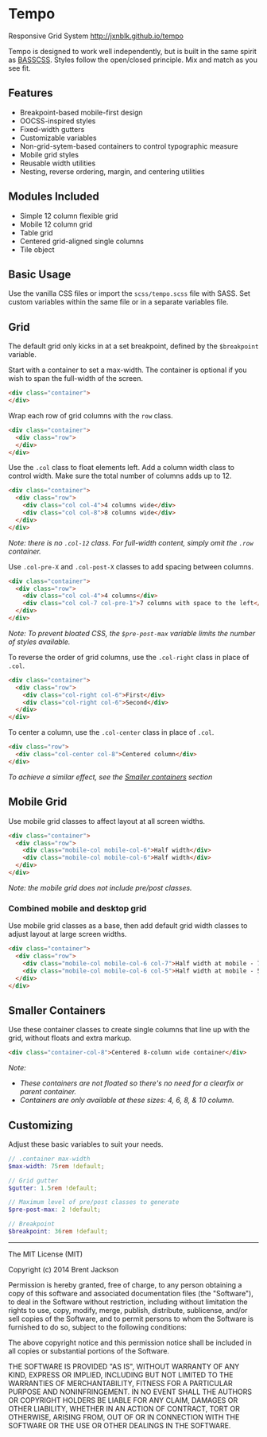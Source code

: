 # Tempo

Responsive Grid System
http://jxnblk.github.io/tempo

Tempo is designed to work well independently, but is built in the same spirit as [BASSCSS](http://jxnblk.github.io/basscss). Styles follow the open/closed principle. Mix and match as you see fit.

## Features
- Breakpoint-based mobile-first design
- OOCSS-inspired styles
- Fixed-width gutters
- Customizable variables
- Non-grid-sytem-based containers to control typographic measure
- Mobile grid styles
- Reusable width utilities
- Nesting, reverse ordering, margin, and centering utilities

## Modules Included
- Simple 12 column flexible grid
- Mobile 12 column grid
- Table grid
- Centered grid-aligned single columns
- Tile object

## Basic Usage
Use the vanilla CSS files or import the `scss/tempo.scss` file with SASS.
Set custom variables within the same file or in a separate variables file.

## Grid
The default grid only kicks in at a set breakpoint, defined by the `$breakpoint` variable.

Start with a container to set a max-width. The container is optional if you wish to span the full-width of the screen.

```html
<div class="container">
</div>
```

Wrap each row of grid columns with the `row` class.

```html
<div class="container">
  <div class="row">
  </div>
</div>
```

Use the `.col` class to float elements left. Add a column width class to control width. Make sure the total number of columns adds up to 12.

```html
<div class="container">
  <div class="row">
    <div class="col col-4">4 columns wide</div>
    <div class="col col-8">8 columns wide</div>
  </div>
</div>
```

*Note: there is no `.col-12` class. For full-width content, simply omit the `.row` container.*

Use `.col-pre-X` and `.col-post-X` classes to add spacing between columns.

```html
<div class="container">
  <div class="row">
    <div class="col col-4">4 columns</div>
    <div class="col col-7 col-pre-1">7 columns with space to the left</div>
  </div>
</div>
```

*Note: To prevent bloated CSS, the `$pre-post-max` variable limits the number of styles available.*

To reverse the order of grid columns, use the `.col-right` class in place of `.col`.

```html
<div class="container">
  <div class="row">
    <div class="col-right col-6">First</div>
    <div class="col-right col-6">Second</div>
  </div>
</div>
```

To center a column, use the `.col-center` class in place of `.col`.

```html
<div class="row">
  <div class="col-center col-8">Centered column</div>
</div>
```

*To achieve a similar effect, see the [Smaller containers](#smaller-containers) section*

## Mobile Grid
Use mobile grid classes to affect layout at all screen widths.

```html
<div class="container">
  <div class="row">
    <div class="mobile-col mobile-col-6">Half width</div>
    <div class="mobile-col mobile-col-6">Half width</div>
  </div>
</div>
```

*Note: the mobile grid does not include pre/post classes.*

### Combined mobile and desktop grid
Use mobile grid classes as a base, then add default grid width classes to adjust layout at large screen widths.

```html
<div class="container">
  <div class="row">
    <div class="mobile-col mobile-col-6 col-7">Half width at mobile - 7 columns on larger screens</div>
    <div class="mobile-col mobile-col-6 col-5">Half width at mobile - 5 columns on larger screens</div>
  </div>
</div>
```

## Smaller Containers
Use these container classes to create single columns that line up with the grid, without floats and extra markup.

```html
<div class="container-col-8">Centered 8-column wide container</div>
```

*Note:*
- *These containers are not floated so there's no need for a clearfix or parent container.*
- *Containers are only available at these sizes: 4, 6, 8, & 10 column.*


## Customizing
Adjust these basic variables to suit your needs.

```scss
// .container max-width
$max-width: 75rem !default;

// Grid gutter
$gutter: 1.5rem !default;

// Maximum level of pre/post classes to generate
$pre-post-max: 2 !default;

// Breakpoint
$breakpoint: 36rem !default;
```

---

The MIT License (MIT)

Copyright (c) 2014 Brent Jackson

Permission is hereby granted, free of charge, to any person obtaining a copy
of this software and associated documentation files (the "Software"), to deal
in the Software without restriction, including without limitation the rights
to use, copy, modify, merge, publish, distribute, sublicense, and/or sell
copies of the Software, and to permit persons to whom the Software is
furnished to do so, subject to the following conditions:

The above copyright notice and this permission notice shall be included in
all copies or substantial portions of the Software.

THE SOFTWARE IS PROVIDED "AS IS", WITHOUT WARRANTY OF ANY KIND, EXPRESS OR
IMPLIED, INCLUDING BUT NOT LIMITED TO THE WARRANTIES OF MERCHANTABILITY,
FITNESS FOR A PARTICULAR PURPOSE AND NONINFRINGEMENT. IN NO EVENT SHALL THE
AUTHORS OR COPYRIGHT HOLDERS BE LIABLE FOR ANY CLAIM, DAMAGES OR OTHER
LIABILITY, WHETHER IN AN ACTION OF CONTRACT, TORT OR OTHERWISE, ARISING FROM,
OUT OF OR IN CONNECTION WITH THE SOFTWARE OR THE USE OR OTHER DEALINGS IN
THE SOFTWARE.
